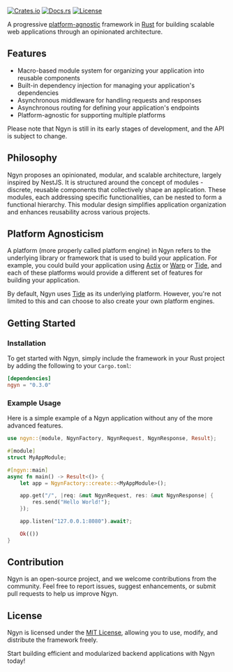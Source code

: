 [![Crates.io](https://img.shields.io/crates/v/ngyn.svg)](https://crates.io/crates/ngyn)
[![Docs.rs](https://docs.rs/ngyn/badge.svg)](https://docs.rs/ngyn)
[![License](https://img.shields.io/badge/license-MIT-blue.svg)](LICENSE)

A progressive [platform-agnostic]() framework in [Rust](https://www.rust-lang.org/) for building scalable web applications through an opinionated architecture.

## Features

- Macro-based module system for organizing your application into reusable components
- Built-in dependency injection for managing your application's dependencies
- Asynchronous middleware for handling requests and responses
- Asynchronous routing for defining your application's endpoints
- Platform-agnostic for supporting multiple platforms

Please note that Ngyn is still in its early stages of development, and the API is subject to change.

## Philosophy

Ngyn proposes an opinionated, modular, and scalable architecture, largely inspired by NestJS. It is structured around the concept of modules - discrete, reusable components that collectively shape an application. These modules, each addressing specific functionalities, can be nested to form a functional hierarchy. This modular design simplifies application organization and enhances reusability across various projects.

## Platform Agnosticism

A platform (more properly called platform engine) in Ngyn refers to the underlying library or framework that is used to build your application. For example, you could build your application using [Actix](https://actix.rs/) or [Warp]() or [Tide](), and each of these platforms would provide a different set of features for building your application.

By default, Ngyn uses [Tide](https://docs.rs/tide) as its underlying platform. However, you're not limited to this and can choose to also create your own platform engines.

## Getting Started

### Installation

To get started with Ngyn, simply include the framework in your Rust project by adding the following to your `Cargo.toml`:

```toml
[dependencies]
ngyn = "0.3.0"
```

### Example Usage

Here is a simple example of a Ngyn application without any of the more advanced features.

```rust
use ngyn::{module, NgynFactory, NgynRequest, NgynResponse, Result};

#[module]
struct MyAppModule;

#[ngyn::main]
async fn main() -> Result<()> {
    let app = NgynFactory::create::<MyAppModule>();

    app.get("/", |req: &mut NgynRequest, res: &mut NgynResponse| {
        res.send("Hello World!");
    });

    app.listen("127.0.0.1:8080").await?;

    Ok(())
}
```

## Contribution

Ngyn is an open-source project, and we welcome contributions from the community. Feel free to report issues, suggest enhancements, or submit pull requests to help us improve Ngyn.

## License

Ngyn is licensed under the [MIT License](LICENSE), allowing you to use, modify, and distribute the framework freely.

Start building efficient and modularized backend applications with Ngyn today!
